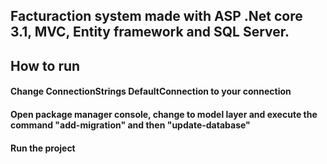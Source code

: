 ## Facturaction system made with ASP .Net core 3.1, MVC, Entity framework and SQL Server.
## How to run
#### Change ConnectionStrings DefaultConnection to your connection
#### Open package manager console, change to model layer and execute the command "add-migration" and then "update-database"
#### Run the project
